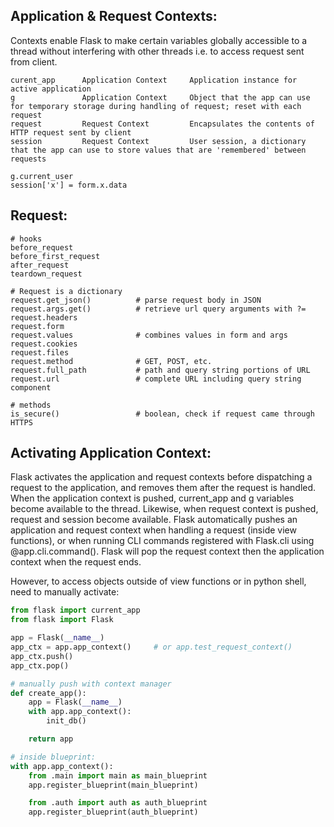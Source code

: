## Application & Request Contexts:
Contexts enable Flask to make certain variables globally accessible to a thread without interfering with other threads i.e. to access request sent from client.

```
curent_app      Application Context     Application instance for active application
g               Application Context     Object that the app can use for temporary storage during handling of request; reset with each request
request         Request Context         Encapsulates the contents of HTTP request sent by client
session         Request Context         User session, a dictionary that the app can use to store values that are 'remembered' between requests

g.current_user
session['x'] = form.x.data
```

## Request:
```
# hooks
before_request 
before_first_request
after_request
teardown_request
```

```
# Request is a dictionary 
request.get_json()          # parse request body in JSON
request.args.get()          # retrieve url query arguments with ?=
request.headers
request.form
request.values              # combines values in form and args
request.cookies
request.files
request.method              # GET, POST, etc.
request.full_path           # path and query string portions of URL
request.url                 # complete URL including query string component

# methods
is_secure()                 # boolean, check if request came through HTTPS
```

## Activating Application Context:
Flask activates the application and request contexts before dispatching a request to the application, and removes them after the request is handled. When the application context is pushed, current_app and g variables become available to the thread. Likewise, when request context is pushed, request and session become available. Flask automatically pushes an application and request context when handling a request (inside view functions), or when running CLI commands registered with Flask.cli using @app.cli.command(). Flask will pop the request context then the application context when the request ends. 

However, to access objects outside of view functions or in python shell, need to manually activate:

```python
from flask import current_app
from flask import Flask

app = Flask(__name__)
app_ctx = app.app_context()     # or app.test_request_context()
app_ctx.push()
app_ctx.pop()

# manually push with context manager
def create_app():
    app = Flask(__name__)
    with app.app_context():
        init_db()

    return app

# inside blueprint:
with app.app_context():
    from .main import main as main_blueprint
    app.register_blueprint(main_blueprint)

    from .auth import auth as auth_blueprint
    app.register_blueprint(auth_blueprint)
```
